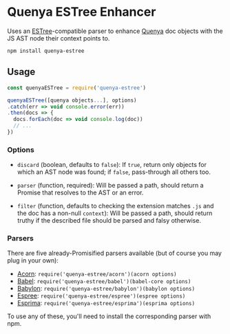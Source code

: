 # Quenya ESTree Enhancer

Uses an [ESTree]-compatible parser to enhance [Quenya] doc objects with the JS
AST node their context points to.

```
npm install quenya-estree
```

## Usage

```js
const quenyaESTree = require('quenya-estree')

quenyaESTree([quenya objects...], options)
.catch(err => void console.error(err))
.then(docs => {
  docs.forEach(doc => void console.log(doc))
  // ...
})
```

### Options

- `discard` (boolean, defaults to `false`): If `true`, return only objects for
  which an AST node was found; if `false`, pass-through all others too.

- `parser` (function, required): Will be passed a path, should return a Promise
  that resolves to the AST or an error.

- `filter` (function, defaults to checking the extension matches `.js` and the
  doc has a non-null `context`): Will be passed a path, should return truthy if
  the described file should be parsed and falsy otherwise.

### Parsers

There are five already-Promisified parsers available (but of course you may
plug in your own):

- [Acorn]: `require('quenya-estree/acorn')(acorn options)`
- [Babel]: `require('quenya-estree/babel')(babel-core options)`
- [Babylon]: `require('quenya-estree/babylon')(babylon options)`
- [Espree]: `require('quenya-estree/espree')(espree options)`
- [Esprima]: `require('quenya-estree/esprima')(esprima options)`

To use any of these, you'll need to install the corresponding parser with npm.

[Acorn]: https://www.npmjs.com/package/acorn
[Babel]: https://www.npmjs.com/package/babel-core
[Babylon]: https://www.npmjs.com/package/babylon
[Espree]: https://www.npmjs.com/package/espree
[Esprima]: https://www.npmjs.com/package/esprima
[ESTree]: https://github.com/estree/estree
[Quenya]: https://www.npmjs.com/package/quenya
